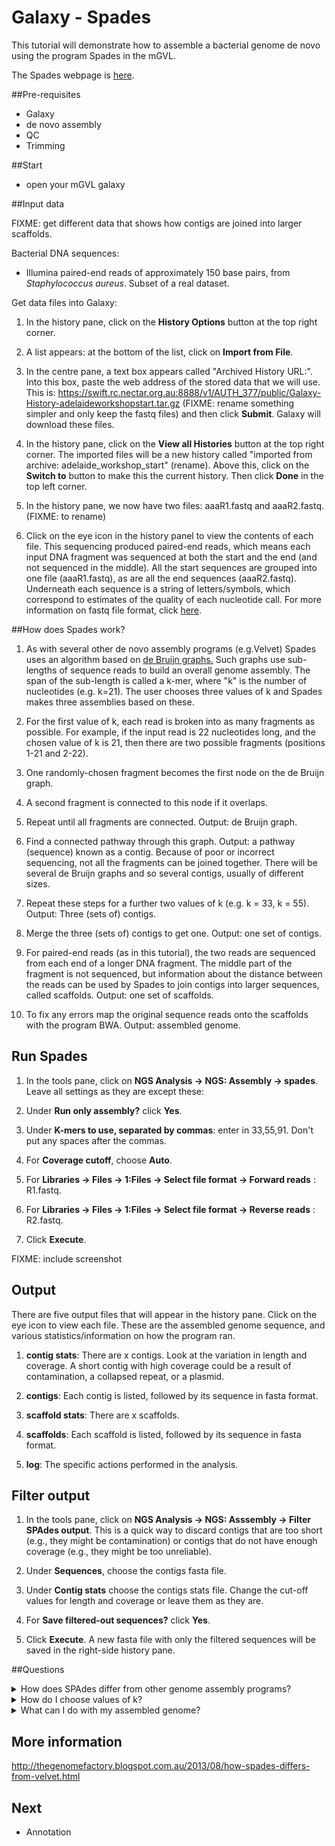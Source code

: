 # Galaxy - Spades

This tutorial will demonstrate how to assemble a bacterial genome de novo using the program Spades in the mGVL.

The Spades webpage is [here](http://bioinf.spbau.ru/spades).

##Pre-requisites

- Galaxy
- de novo assembly
- QC
- Trimming

##Start

- open your mGVL galaxy

##Input data

FIXME: get different data that shows how contigs are joined into larger scaffolds.

Bacterial DNA sequences:

- Illumina paired-end reads of approximately 150 base pairs, from *Staphylococcus aureus*. Subset of a real dataset.

Get data files into Galaxy:

1. In the history pane, click on the **History Options** button at the top right corner.

2. A list appears: at the bottom of the list, click on **Import from File**.

3. In the centre pane, a text box appears called "Archived History URL:". Into this box, paste the web address of the stored data that we will use. This is: https://swift.rc.nectar.org.au:8888/v1/AUTH_377/public/Galaxy-History-adelaideworkshopstart.tar.gz  (FIXME: rename something simpler and only keep the fastq files) and then click **Submit**. Galaxy will download these files.

4. In the history pane, click on the **View all Histories** button at the top right corner. The imported files will be a new history called "imported from archive: adelaide_workshop_start" (rename). Above this, click on the **Switch to** button to make this the current history. Then click **Done** in the top left corner.

5. In the history pane, we now have two files: aaaR1.fastq and aaaR2.fastq. (FIXME: to rename)

6. Click on the eye icon in the history panel to view the contents of each file. This sequencing produced paired-end reads, which means each input DNA fragment was sequenced at both the start and the end (and not sequenced in the middle). All the start sequences are grouped into one file (aaaR1.fastq), as are all the end sequences (aaaR2.fastq). Underneath each sequence is a string of letters/symbols, which correspond to estimates of the quality of each nucleotide call. For more information on fastq file format, click [here](https://en.wikipedia.org/wiki/FASTQ_format).

##How does Spades work?

1. As with several other de novo assembly programs (e.g.Velvet) Spades uses an algorithm based on [de Bruijn graphs.](http://www.nature.com/nbt/journal/v29/n11/full/nbt.2023.html) Such graphs use sub-lengths of sequence reads to build an overall genome assembly. The span of the sub-length is called a k-mer, where "k" is the number of nucleotides (e.g. k=21). The user chooses three values of k and Spades makes three assemblies based on these.

2. For the first value of k, each read is broken into as many fragments as possible. For example, if the input read is 22 nucleotides long, and the chosen value of k is 21, then there are two possible fragments (positions 1-21 and 2-22).

3. One randomly-chosen fragment becomes the first node on the de Bruijn graph.

4. A second fragment is connected to this node if it overlaps.

5. Repeat until all fragments are connected. Output: de Bruijn graph.

6. Find a connected pathway through this graph. Output: a pathway (sequence) known as a contig. Because of poor or incorrect sequencing, not all the fragments can be joined together. There will be several de Bruijn graphs and so several contigs, usually of different sizes.

7. Repeat these steps for a further two values of k (e.g. k = 33, k = 55). Output: Three (sets of) contigs.

8. Merge the three (sets of) contigs to get one. Output: one set of contigs.

9. For paired-end reads (as in this tutorial), the two reads are sequenced from each end of a longer DNA fragment. The middle part of the fragment is not sequenced, but information about the distance between the reads can be used by Spades to join contigs into larger sequences, called scaffolds. Output: one set of scaffolds.

10. To fix any errors map the original sequence reads onto the scaffolds with the program BWA. Output: assembled genome.

## Run Spades

1. In the tools pane, click on **NGS Analysis -> NGS: Assembly -> spades**. Leave all settings as they are except these:

2. Under **Run only assembly?** click **Yes**.

3. Under **K-mers to use, separated by commas**: enter in 33,55,91. Don't put any spaces after the commas.

4. For **Coverage cutoff**, choose **Auto**.

5. For **Libraries -> Files -> 1:Files -> Select file format -> Forward reads** : R1.fastq.

6. For **Libraries -> Files -> 1:Files -> Select file format -> Reverse reads** : R2.fastq.

7. Click **Execute**.

FIXME: include screenshot

## Output

There are five output files that will appear in the history pane. Click on the eye icon to view each file. These are the assembled genome sequence, and various statistics/information on how the program ran.

1. **contig stats**: There are x contigs. Look at the variation in length and coverage. A short contig with high coverage could be a result of contamination, a collapsed repeat, or a plasmid.

2. **contigs**: Each contig is listed, followed by its sequence in fasta format.

3. **scaffold stats**: There are x scaffolds.

4. **scaffolds**: Each scaffold is listed, followed by its sequence in fasta format.

5. **log**: The specific actions performed in the analysis.

## Filter output

1. In the tools pane, click on **NGS Analysis -> NGS: Asssembly -> Filter SPAdes output**. This is a quick way to discard contigs that are too short (e.g., they might be contamination) or contigs that do not have enough coverage (e.g., they might be too unreliable).

2. Under **Sequences**, choose the contigs fasta file.

3. Under **Contig stats** choose the contigs stats file. Change the cut-off values for length and coverage or leave them as they are.

4. For **Save filtered-out sequences?** click **Yes**.

5. Click **Execute**. A new fasta file with only the filtered sequences will be saved in the right-side history pane.

##Questions

<details> <summary>
How does SPAdes differ from other genome assembly programs?</summary>
It uses multiple values of k in de Bruijn graphs. Larger fragment sizes will more accurately position sections of duplicated DNA (repeats), but these larger fragments will only overlap well in densely-sequenced (high-coverage) areas of the genome. Because bacterial genomes may have low-coverage regions, using smaller fragments can increase the potential for overlaps (joins) in these low-coverage regions. Using a range of fragment sizes will therefore get the benefit from both approaches.</details>

<details> <summary>
How do I choose values of k?  </summary>
The k values need to be odd numbers, and shorter than the read lengths.  A good strategy could be to choose some that are small, medium and large. e.g. if the read is 150 nucleotides, k values could be 33, 55, 91. There is no absolute rule; rather, the aim is to get a good spread of k values across the read length. </details>

<details> <summary>
What can I do with my assembled genome?</summary>
This tutorial used a subset of a real dataset, so is not a complete genome (is it?). You could re-try it with short reads from a whole genome, at NCBI SRA. You can [annotate](../annotation_viz/annotation_viz.md) (describe) the genomic features such as genes or [compare](../mauve/mauve.md) it to other genomes to see variation in structure.  </details>

## More information

http://thegenomefactory.blogspot.com.au/2013/08/how-spades-differs-from-velvet.html

## Next
- Annotation
